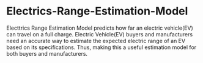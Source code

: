 # Electrics-Range-Estimation-Model
Electtrics Range Estimation Model predicts how far an electric vehicle(EV) can travel on a full charge. Electric Vehicle(EV) buyers and manufacturers need an accurate way to estimate the expected electric range of an EV based on its specifications. Thus, making this a useful estimation model for both buyers and manufacturers.

